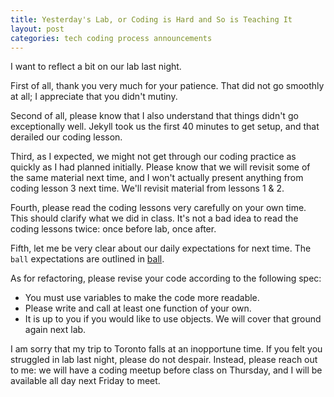 ```yaml
---
title: Yesterday's Lab, or Coding is Hard and So is Teaching It
layout: post
categories: tech coding process announcements
---
```

I want to reflect a bit on our lab last night.

First of all, thank you very much for your patience. That did not go smoothly at all; I appreciate that you didn't mutiny.

Second of all, please know that I also understand that things didn't go exceptionally well. Jekyll took us the first 40 minutes to get setup, and that derailed our coding lesson.

Third, as I expected, we might not get through our coding practice as quickly as I had planned initially. Please know that we will revisit some of the same material next time, and I won't actually present anything from coding lesson 3 next time. We'll revisit material from lessons 1 & 2.

Fourth, please read the coding lessons very carefully on your own time. This should clarify what we did in class. It's not a bad idea to read the coding lessons twice: once before lab, once after.

Fifth, let me be very clear about our daily expectations for next time. The ```ball``` expectations are outlined in [ball](https://github.com/eng7006/ball).

As for refactoring, please revise your code according to the following spec:

* You must use variables to make the code more readable.
* Please write and call at least one function of your own.
* It is up to you if you would like to use objects. We will cover that ground again next lab.

I am sorry that my trip to Toronto falls at an inopportune time. If you felt you struggled in lab last night, please do not despair. Instead, please reach out to me: we will have a coding meetup before class on Thursday, and I will be available all day next Friday to meet.
